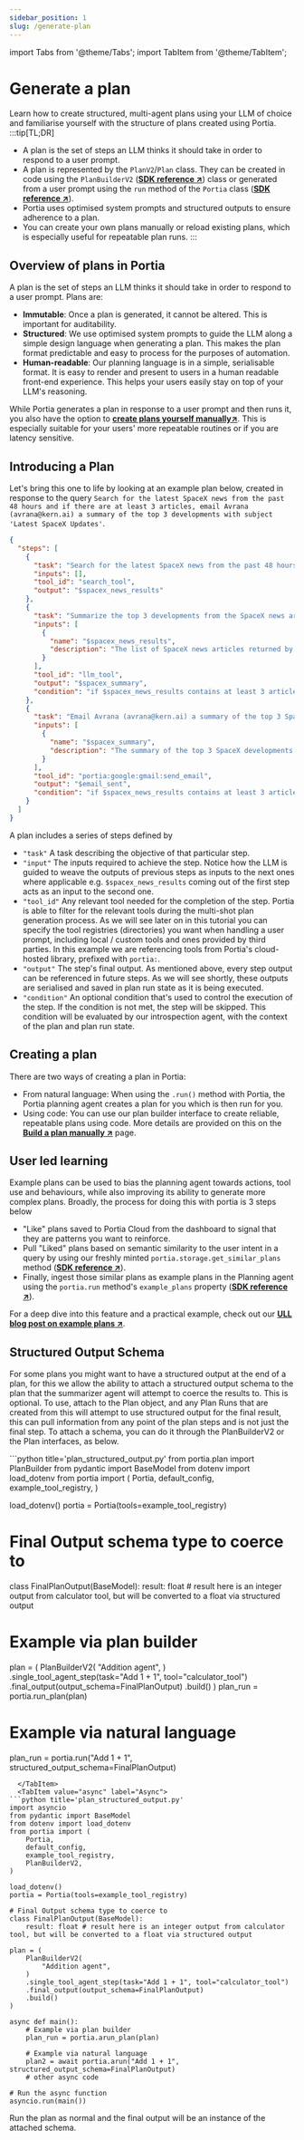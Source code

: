 ```yaml
---
sidebar_position: 1
slug: /generate-plan
---
```


import Tabs from '@theme/Tabs';
import TabItem from '@theme/TabItem';

# Generate a plan

Learn how to create structured, multi-agent plans using your LLM of choice and familiarise yourself with the structure of plans created using Portia.
:::tip[TL;DR]

- A plan is the set of steps an LLM thinks it should take in order to respond to a user prompt.
- A plan is represented by the `PlanV2`/`Plan` class. They can be created in code using the `PlanBuilderV2` (<a href="SDK/portia/builder/plan_builder_v2" target="_blank">**SDK reference ↗**</a>) class or generated from a user prompt using the `run` method of the `Portia` class (<a href="/SDK/portia/portia" target="_blank">**SDK reference ↗**</a>).
- Portia uses optimised system prompts and structured outputs to ensure adherence to a plan.
- You can create your own plans manually or reload existing plans, which is especially useful for repeatable plan runs.
  :::

## Overview of plans in Portia

A plan is the set of steps an LLM thinks it should take in order to respond to a user prompt. Plans are:

- **Immutable**: Once a plan is generated, it cannot be altered. This is important for auditability.
- **Structured**: We use optimised system prompts to guide the LLM along a simple design language when generating a plan. This makes the plan format predictable and easy to process for the purposes of automation.
- **Human-readable**: Our planning language is in a simple, serialisable format. It is easy to render and present to users in a human readable front-end experience. This helps your users easily stay on top of your LLM's reasoning.

While Portia generates a plan in response to a user prompt and then runs it, you also have the option to <a href="/build-plan">**create plans yourself manually↗**</a>. This is especially suitable for your users' more repeatable routines or if you are latency sensitive.

## Introducing a Plan

Let's bring this one to life by looking at an example plan below, created in response to the query `Search for the latest SpaceX news from the past 48 hours and if there are at least 3 articles, email Avrana (avrana@kern.ai) a summary of the top 3 developments with subject 'Latest SpaceX Updates'`.

```json title="plan.json"
{
  "steps": [
    {
      "task": "Search for the latest SpaceX news from the past 48 hours using the search tool.",
      "inputs": [],
      "tool_id": "search_tool",
      "output": "$spacex_news_results"
    },
    {
      "task": "Summarize the top 3 developments from the SpaceX news articles.",
      "inputs": [
        {
          "name": "$spacex_news_results",
          "description": "The list of SpaceX news articles returned by the search tool."
        }
      ],
      "tool_id": "llm_tool",
      "output": "$spacex_summary",
      "condition": "if $spacex_news_results contains at least 3 articles"
    },
    {
      "task": "Email Avrana (avrana@kern.ai) a summary of the top 3 SpaceX developments with the subject 'Latest SpaceX Updates'.",
      "inputs": [
        {
          "name": "$spacex_summary",
          "description": "The summary of the top 3 SpaceX developments."
        }
      ],
      "tool_id": "portia:google:gmail:send_email",
      "output": "$email_sent",
      "condition": "if $spacex_news_results contains at least 3 articles"
    }
  ]
}
```

A plan includes a series of steps defined by

- `"task"` A task describing the objective of that particular step.
- `"input"` The inputs required to achieve the step. Notice how the LLM is guided to weave the outputs of previous steps as inputs to the next ones where applicable e.g. `$spacex_news_results` coming out of the first step acts as an input to the second one.
- `"tool_id"` Any relevant tool needed for the completion of the step. Portia is able to filter for the relevant tools during the multi-shot plan generation process. As we will see later on in this tutorial you can specify the tool registries (directories) you want when handling a user prompt, including local / custom tools and ones provided by third parties. In this example we are referencing tools from Portia's cloud-hosted library, prefixed with `portia:`.
- `"output"` The step's final output. As mentioned above, every step output can be referenced in future steps. As we will see shortly, these outputs are serialised and saved in plan run state as it is being executed.
- `"condition"` An optional condition that's used to control the execution of the step. If the condition is not met, the step will be skipped. This condition will be evaluated by our introspection agent, with the context of the plan and plan run state.

## Creating a plan

There are two ways of creating a plan in Portia:
* From natural language: When using the `.run()` method with Portia, the Portia planning agent creates a plan for you which is then run for you.
* Using code: You can use our plan builder interface to create reliable, repeatable plans using code.
More details are provided on this on the <a href="/SDK/portia/portia" target="_blank">**Build a plan manually ↗**</a> page.

## User led learning

Example plans can be used to bias the planning agent towards actions, tool use and behaviours, while also improving its ability to generate more complex plans. Broadly, the process for doing this with portia is 3 steps below

- "Like" plans saved to Portia Cloud from the dashboard to signal that they are patterns you want to reinforce.
- Pull "Liked" plans based on semantic similarity to the user intent in a query by using our freshly minted `portia.storage.get_similar_plans` method (<a href="/SDK/portia/storage#get_similar_plans" target="_blank">**SDK reference ↗**</a>).
- Finally, ingest those similar plans as example plans in the Planning agent using the `portia.run` method's `example_plans` property (<a href="/SDK/portia/" target="_blank">**SDK reference ↗**</a>).

For a deep dive into this feature and a practical example, check out our <a href="https://blog.portialabs.ai/improve-planning-with-user-led-learning" target="_blank">**ULL blog post on example plans ↗**</a>.

## Structured Output Schema

For some plans you might want to have a structured output at the end of a plan, for this we allow the ability to attach a structured output schema to the plan that the summarizer agent will attempt to coerce the results to. This is optional. To use, attach to the Plan object, and any Plan Runs that are created from this will attempt to use structured output for the final result, this can pull information from any point of the plan steps and is not just the final step. To attach a schema, you can do it through the PlanBuilderV2 or the Plan interfaces, as below.

<Tabs>
  <TabItem value="sync" label="Sync" default>
```python title='plan_structured_output.py'
from portia.plan import PlanBuilder
from pydantic import BaseModel
from dotenv import load_dotenv
from portia import (
    Portia,
    default_config,
    example_tool_registry,
)

load_dotenv()
portia = Portia(tools=example_tool_registry)

# Final Output schema type to coerce to
class FinalPlanOutput(BaseModel):
    result: float # result here is an integer output from calculator tool, but will be converted to a float via structured output

# Example via plan builder
plan = (
    PlanBuilderV2(
        "Addition agent",
    )
    .single_tool_agent_step(task="Add 1 + 1", tool="calculator_tool")
    .final_output(output_schema=FinalPlanOutput)
    .build()
)
plan_run = portia.run_plan(plan)

# Example via natural language
plan_run = portia.run("Add 1 + 1", structured_output_schema=FinalPlanOutput)
```
  </TabItem>
  <TabItem value="async" label="Async">
```python title='plan_structured_output.py'
import asyncio
from pydantic import BaseModel
from dotenv import load_dotenv
from portia import (
    Portia,
    default_config,
    example_tool_registry,
    PlanBuilderV2,
)

load_dotenv()
portia = Portia(tools=example_tool_registry)

# Final Output schema type to coerce to
class FinalPlanOutput(BaseModel):
    result: float # result here is an integer output from calculator tool, but will be converted to a float via structured output

plan = (
    PlanBuilderV2(
        "Addition agent",
    )
    .single_tool_agent_step(task="Add 1 + 1", tool="calculator_tool")
    .final_output(output_schema=FinalPlanOutput)
    .build()
)

async def main():
    # Example via plan builder
    plan_run = portia.arun_plan(plan)

    # Example via natural language
    plan2 = await portia.arun("Add 1 + 1", structured_output_schema=FinalPlanOutput)
    # other async code

# Run the async function
asyncio.run(main())
```
  </TabItem>
</Tabs>

Run the plan as normal and the final output will be an instance of the attached schema.
